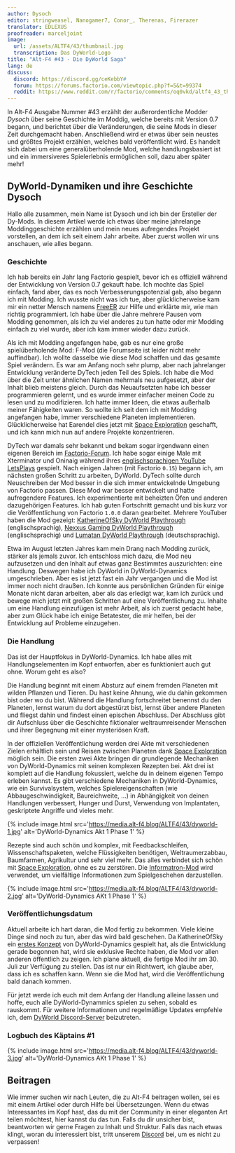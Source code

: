 ```yaml
---
author: Dysoch
editor: stringweasel, Nanogamer7, Conor_, Therenas, Firerazer
translator: EDLEXUS
proofreader: marceljoint
image:
  url: /assets/ALTF4/43/thumbnail.jpg
  transcription: Das DyWorld-Logo
title: "Alt-F4 #43 - Die DyWorld Saga"
lang: de
discuss:
  discord: https://discord.gg/ceKebbY#
  forum: https://forums.factorio.com/viewtopic.php?f=5&t=99374
  reddit: https://www.reddit.com/r/factorio/comments/oq0vkd/altf4_43_the_dyworld_saga/
---
```


In Alt-F4 Ausgabe Nummer #43 erzählt der außerordentliche Modder *Dysoch* über seine Geschichte im Moddig, welche bereits mit Version 0.7 begann, und berichtet über die Veränderungen, die seine Mods in dieser Zeit durchgemacht haben. Anschließend wird er etwas über sein neustes und größtes Projekt erzählen, welches bald veröffentlicht wird. Es handelt sich dabei um eine generalüberholende Mod, welche handlungsbasiert ist und ein immersiveres Spielerlebnis ermöglichen soll, dazu aber später mehr!

## DyWorld-Dynamiken und ihre Geschichte <author>Dysoch</author>

Hallo alle zusammen, mein Name ist Dysoch und ich bin der Ersteller der Dy-Mods. In diesem Artikel werde ich etwas über meine jahrelange Moddinggeschichte erzählen und mein neues aufregendes Projekt vorstellen, an dem ich seit einem Jahr arbeite. Aber zuerst wollen wir uns anschauen, wie alles begann.

### Geschichte

Ich hab bereits ein Jahr lang Factorio gespielt, bevor ich es offiziell während der Entwicklung von Version 0.7 gekauft habe. Ich mochte das Spiel einfach, fand aber, das es noch Verbesserungspotenzial gab, also begann ich mit Modding. Ich wusste nicht was ich tue, aber glücklicherweise kam mir ein netter Mensch namens [FreeER](https://forums.factorio.com/viewtopic.php?f=190&t=1568) zur Hilfe und erklärte mir, wie man richtig programmiert. Ich habe über die Jahre mehrere Pausen vom Modding genommen, als ich zu viel anderes zu tun hatte oder mir Modding einfach zu viel wurde, aber ich kam immer wieder dazu zurück.

Als ich mit Modding angefangen habe, gab es nur eine große spielüberholende Mod: F-Mod (die Forumseite ist leider nicht mehr auffindbar). Ich wollte dasselbe wie diese Mod schaffen und das gesamte Spiel verändern. Es war am Anfang noch sehr plump, aber nach jahrelanger Entwicklung veränderte DyTech jeden Teil des Spiels. Ich habe die Mod über die Zeit unter ähnlichen Namen mehrmals neu aufgesetzt, aber der Inhalt blieb meistens gleich. Durch das Neuaufsetzten habe ich besser programmieren gelernt, und es wurde immer einfacher meinen Code zu lesen und zu modifizieren. Ich hatte immer Ideen, die etwas außerhalb meiner Fähigkeiten waren. So wollte ich seit dem ich mit Modding angefangen habe, immer verschiedene Planeten implementieren. Glücklicherweise hat Earendel dies jetzt mit [Space Exploration](https://mods.factorio.com/mod/space-exploration) geschafft, und ich kann mich nun auf andere Projekte konzentrieren.

DyTech war damals sehr bekannt und bekam sogar irgendwann einen eigenen Bereich im [Factorio-Forum](https://forums.factorio.com/viewforum.php?f=190). Ich habe sogar einige Male mit Xterminator und Oninaig während ihres [englischsprachigen YouTube LetsPlays](https://www.youtube.com/watch?v=RGuc-OVRE94) gespielt. Nach einigen Jahren (mit Factorio `0.15`) begann ich, am nächsten großen Schritt zu arbeiten, DyWorld. DyTech sollte durch Neuschreiben der Mod besser in die sich immer entwickelnde Umgebung von Factorio passen. Diese Mod war besser entwickelt und hatte aufregendere Features. Ich experimentierte mit beheizten Öfen und anderen dazugehörigen Features. Ich hab guten Fortschritt gemacht und bis kurz vor die Veröffentlichung von Factorio `1.0.0` daran gearbeitet. Mehrere YouTuber haben die Mod gezeigt: [KatherineOfSky DyWorld Playthrough](https://www.youtube.com/playlist?list=PL4o6UvJIdPNqubR5oXdx9SqKFoYW_SL-q) (englischsprachig), [Nexxus Gaming DyWorld Playthrough](https://www.youtube.com/watch?v=Eqs8dakCzL8&list=PLXEOcXLt0r4RxjOgak-BRzO8PMoMnqnoy) (englischsprachig) und [Lumatan DyWorld Playthrough](https://www.youtube.com/watch?v=eH6lu5N-oPQ&list=PLEui1S1GUHOMKnVrLjgybKRKzBNMIHTfk) (deutschsprachig).

Etwa im August letzten Jahres kam mein Drang nach Modding zurück, stärker als jemals zuvor. Ich entschloss mich dazu, die Mod neu aufzusetzen und den Inhalt auf etwas ganz Bestimmtes auszurichten: eine Handlung. Deswegen habe ich DyWorld in DyWorld-Dynamics umgeschrieben. Aber es ist jetzt fast ein Jahr vergangen und die Mod ist immer noch nicht draußen. Ich konnte aus persönlichen Gründen für einige Monate nicht daran arbeiten, aber als das erledigt war, kam ich zurück und bewege mich jetzt mit großen Schritten auf eine Veröffentlichung zu. Inhalte um eine Handlung einzufügen ist mehr Arbeit, als ich zuerst gedacht habe, aber zum Glück habe ich einige Betatester, die mir helfen, bei der Entwicklung auf Probleme einzugehen.

### Die Handlung

Das ist der Hauptfokus in DyWorld-Dynamics. Ich habe alles mit Handlungselementen im Kopf entworfen, aber es funktioniert auch gut ohne. Worum geht es also?

Die Handlung beginnt mit einem Absturz auf einem fremden Planeten mit wilden Pflanzen und Tieren. Du hast keine Ahnung, wie du dahin gekommen bist oder wo du bist. Während die Handlung fortschreitet benennst du den Planeten, lernst warum du dort abgestürzt bist, lernst über andere Planeten und fliegst dahin und findest einen epischen Abschluss. Der Abschluss gibt dir Aufschluss über die Geschichte fiktionaler weltraumreisender Menschen und ihrer Begegnung mit einer mysteriösen Kraft.

In der offiziellen Veröffentlichung werden drei Akte mit verschiedenen Zielen erhältlich sein und Reisen zwischen Planeten dank [Space Exploration](https://mods.factorio.com/mod/space-exploration) möglich sein. Die ersten zwei Akte bringen dir grundlegende Mechaniken von DyWorld-Dynamics mit seinen komplexen Rezepten bei. Akt drei ist komplett auf die Handlung fokussiert, welche du in deinem eigenen Tempo erleben kannst. Es gibt verschiedene Mechaniken in DyWorld-Dynamics, wie ein Survivalsystem, welches Spielereigenschaften (wie Abbaugeschwindigkeit, Baureichweite, ...) in Abhängigkeit von deinen Handlungen verbessert, Hunger und Durst, Verwendung von Implantaten, geskriptete Angriffe und vieles mehr.

{% include image.html src='https://media.alt-f4.blog/ALTF4/43/dyworld-1.jpg' alt='DyWorld-Dynamics Akt 1 Phase 1' %}

Rezepte sind auch schön und komplex, mit Feedbackschleifen, Wissenschaftspaketen, welche Flüssigkeiten benötigen, Weltraumerzabbau, Baumfarmen, Agrikultur und sehr viel mehr. Das alles verbindet sich schön mit [Space Exploration](https://mods.factorio.com/mod/space-exploration), ohne es zu zerstören. Die [Informatron-Mod](https://mods.factorio.com/mod/informatron) wird verwendet, um vielfältige Informationen zum Spielgeschehen darzustellen.

{% include image.html src='https://media.alt-f4.blog/ALTF4/43/dyworld-2.jpg' alt='DyWorld-Dynamics AKt 1 Phase 1' %}

### Veröffentlichungsdatum

Aktuell arbeite ich hart daran, die Mod fertig zu bekommen. Viele kleine Dinge sind noch zu tun, aber das wird bald geschehen. Da KatherineOfSky ein [erstes Konzept](https://www.youtube.com/playlist?list=PL4o6UvJIdPNp1ca01l6rci52uIL6oWYWN) von DyWorld-Dynamics gespielt hat, als die Entwicklung gerade begonnen hat, wird sie exklusive Rechte haben, die Mod vor allen anderen öffentlich zu zeigen. Ich plane aktuell, die fertige Mod ihr am 30. Juli zur Verfügung zu stellen. Das ist nur ein Richtwert, ich glaube aber, dass ich es schaffen kann. Wenn sie die Mod hat, wird die Veröffentlichung bald danach kommen.

Für jetzt werde ich euch mit dem Anfang der Handlung alleine lassen und hoffe, euch alle DyWorld-Dynammics spielen zu sehen, sobald es rauskommt. Für weitere Informationen und regelmäßige Updates empfehle ich, dem [DyWorld Discord-Server](https://discord.gg/yR5vBWy) beizutreten.

### Logbuch des Käptains #1

{% include image.html src='https://media.alt-f4.blog/ALTF4/43/dyworld-3.jpg' alt='DyWorld-Dynamics AKt 1 Phase 1' %}

## Beitragen

Wie immer suchen wir nach Leuten, die zu Alt-F4 beitragen wollen, sei es mit einem Artikel oder durch Hilfe bei Übersetzungen. Wenn du etwas Interessantes im Kopf hast, das du mit der Community in einer eleganten Art teilen möchtest, hier kannst du das tun. Falls du dir unsicher bist, beantworten wir gerne Fragen zu Inhalt und Struktur. Falls das nach  etwas klingt, woran du interessiert bist, tritt unserem [Discord](https://discord.gg/nxnCFkb) bei, um es nicht zu verpassen!
